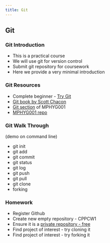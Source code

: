 ```yaml
---
title: Git
---
```


## Git

### Git Introduction

* This is a practical course
* We will use git for version control
* Submit git repository for coursework
* Here we provide a very minimal introduction


### Git Resources

* Complete beginner - [Try Git](https://try.github.io)
* [Git book by Scott Chacon](https://git-scm.com/book/en/v2)
* [Git section](http://github-pages.ucl.ac.uk/rsd-engineeringcourse/ch02git/) of MPHYG001
* [MPHYG001 repo](https://github.com/UCL/rsd-engineeringcourse)


### Git Walk Through

(demo on command line)

* git init
* git add
* git commit
* git status
* git log
* git push
* git pull
* git clone
* forking


### Homework

* Register Github
* Create new empty repository - CPPCW1
* Ensure it is a [private repository - free](https://www.ucl.ac.uk/isd/services/research-it/research-software/github/github-signup/)
* Find project of interest - try cloning it 
* Find project of interest - try forking it
